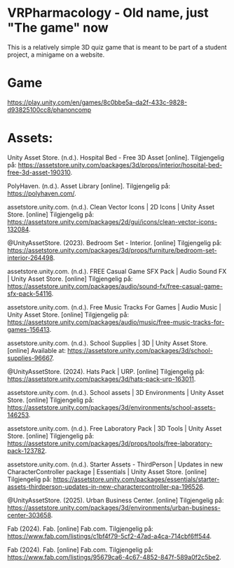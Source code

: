 # VRPharmacology - Old name, just "The game" now
This is a relatively simple 3D quiz game that is meant to be part of a student project, a minigame on a website.
# Game
https://play.unity.com/en/games/8c0bbe5a-da2f-433c-9828-d93825100cc8/phanoncomp
# Assets:
Unity Asset Store. (n.d.). Hospital Bed - Free 3D Asset [online]. Tilgjengelig på: https://assetstore.unity.com/packages/3d/props/interior/hospital-bed-free-3d-asset-190310.

PolyHaven. (n.d.). Asset Library [online]. Tilgjengelig på: https://polyhaven.com/.

assetstore.unity.com. (n.d.). Clean Vector Icons | 2D Icons | Unity Asset Store. [online] Tilgjengelig på: https://assetstore.unity.com/packages/2d/gui/icons/clean-vector-icons-132084.

‌@UnityAssetStore. (2023). Bedroom Set - Interior. [online] Tilgjengelig på: https://assetstore.unity.com/packages/3d/props/furniture/bedroom-set-interior-264498. 

‌assetstore.unity.com. (n.d.). FREE Casual Game SFX Pack | Audio Sound FX | Unity Asset Store. [online] Tilgjengelig på: https://assetstore.unity.com/packages/audio/sound-fx/free-casual-game-sfx-pack-54116.

assetstore.unity.com. (n.d.). Free Music Tracks For Games | Audio Music | Unity Asset Store. [online] Tilgjengelig på: https://assetstore.unity.com/packages/audio/music/free-music-tracks-for-games-156413. 

‌assetstore.unity.com. (n.d.). School Supplies | 3D | Unity Asset Store. [online] Available at: https://assetstore.unity.com/packages/3d/school-supplies-96667.

@UnityAssetStore. (2024). Hats Pack | URP. [online] Tilgjengelig på: https://assetstore.unity.com/packages/3d/hats-pack-urp-163011.

‌assetstore.unity.com. (n.d.). School assets | 3D Environments | Unity Asset Store. [online] Tilgjengelig på: https://assetstore.unity.com/packages/3d/environments/school-assets-146253.

‌assetstore.unity.com. (n.d.). Free Laboratory Pack | 3D Tools | Unity Asset Store. [online] Tilgjengelig på: https://assetstore.unity.com/packages/3d/props/tools/free-laboratory-pack-123782.

‌assetstore.unity.com. (n.d.). Starter Assets - ThirdPerson | Updates in new CharacterController package | Essentials | Unity Asset Store. [online] Tilgjengelig på: https://assetstore.unity.com/packages/essentials/starter-assets-thirdperson-updates-in-new-charactercontroller-pa-196526. 

‌@UnityAssetStore. (2025). Urban Business Center. [online] Tilgjengelig på: https://assetstore.unity.com/packages/3d/environments/urban-business-center-303658. 

Fab (2024). Fab. [online] Fab.com. Tilgjengelig på: https://www.fab.com/listings/c1bf4f79-5cf2-47ad-a4ca-714cbf6ff544.

‌Fab (2024). Fab. [online] Fab.com. Tilgjengelig på: https://www.fab.com/listings/95679ca6-4c67-4852-847f-589a0f2c5be2.
